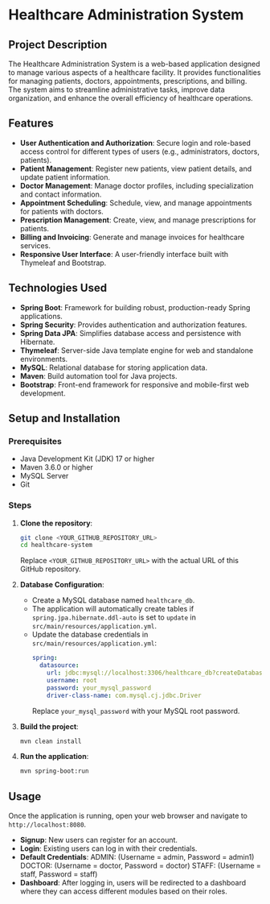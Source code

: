 # Healthcare Administration System

## Project Description
The Healthcare Administration System is a web-based application designed to manage various aspects of a healthcare facility. It provides functionalities for managing patients, doctors, appointments, prescriptions, and billing. The system aims to streamline administrative tasks, improve data organization, and enhance the overall efficiency of healthcare operations.

## Features
*   **User Authentication and Authorization**: Secure login and role-based access control for different types of users (e.g., administrators, doctors, patients).
*   **Patient Management**: Register new patients, view patient details, and update patient information.
*   **Doctor Management**: Manage doctor profiles, including specialization and contact information.
*   **Appointment Scheduling**: Schedule, view, and manage appointments for patients with doctors.
*   **Prescription Management**: Create, view, and manage prescriptions for patients.
*   **Billing and Invoicing**: Generate and manage invoices for healthcare services.
*   **Responsive User Interface**: A user-friendly interface built with Thymeleaf and Bootstrap.

## Technologies Used
*   **Spring Boot**: Framework for building robust, production-ready Spring applications.
*   **Spring Security**: Provides authentication and authorization features.
*   **Spring Data JPA**: Simplifies database access and persistence with Hibernate.
*   **Thymeleaf**: Server-side Java template engine for web and standalone environments.
*   **MySQL**: Relational database for storing application data.
*   **Maven**: Build automation tool for Java projects.
*   **Bootstrap**: Front-end framework for responsive and mobile-first web development.

## Setup and Installation

### Prerequisites
*   Java Development Kit (JDK) 17 or higher
*   Maven 3.6.0 or higher
*   MySQL Server
*   Git

### Steps
1.  **Clone the repository**:
    ```bash
    git clone <YOUR_GITHUB_REPOSITORY_URL>
    cd healthcare-system
    ```
    Replace `<YOUR_GITHUB_REPOSITORY_URL>` with the actual URL of this GitHub repository.

2.  **Database Configuration**:
    *   Create a MySQL database named `healthcare_db`.
    *   The application will automatically create tables if `spring.jpa.hibernate.ddl-auto` is set to `update` in `src/main/resources/application.yml`.
    *   Update the database credentials in `src/main/resources/application.yml`:
        ```yaml
        spring:
          datasource:
            url: jdbc:mysql://localhost:3306/healthcare_db?createDatabaseIfNotExist=true&useSSL=false&serverTimezone=UTC
            username: root
            password: your_mysql_password
            driver-class-name: com.mysql.cj.jdbc.Driver
        ```
        Replace `your_mysql_password` with your MySQL root password.

3.  **Build the project**:
    ```bash
    mvn clean install
    ```

4.  **Run the application**:
    ```bash
    mvn spring-boot:run
    ```

## Usage
Once the application is running, open your web browser and navigate to `http://localhost:8080`.

*   **Signup**: New users can register for an account.
*   **Login**: Existing users can log in with their credentials.
*   **Default Credentials**:
    ADMIN:
    (Username = admin,
    Password = admin1)
    DOCTOR:
    (Username = doctor,
    Password = doctor)
    STAFF:
    (Username = staff,
    Password = staff)
*   **Dashboard**: After logging in, users will be redirected to a dashboard where they can access different modules based on their roles.
